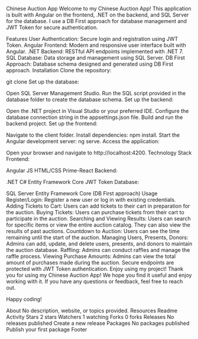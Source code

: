 Chinese Auction App
Welcome to my Chinese Auction App! This application is built with Angular on the frontend, .NET on the backend, and SQL Server for the database. I use a DB First approach for database management and JWT Token for secure authentication.

Features
User Authentication: Secure login and registration using JWT Token.
Angular Frontend: Modern and responsive user interface built with Angular.
.NET Backend: RESTful API endpoints implemented with .NET 7.
SQL Database: Data storage and management using SQL Server.
DB First Approach: Database schema designed and generated using DB First approach.
Installation
Clone the repository:

git clone <repository-url>
Set up the database:

Open SQL Server Management Studio.
Run the SQL script provided in the database folder to create the database schema.
Set up the backend:

Open the .NET project in Visual Studio or your preferred IDE.
Configure the database connection string in the appsettings.json file.
Build and run the backend project.
Set up the frontend:

Navigate to the client folder.
Install dependencies: npm install.
Start the Angular development server: ng serve.
Access the application:

Open your browser and navigate to http://localhost:4200.
Technology Stack
Frontend:

Angular
JS
HTML/CSS
Prime-React
Backend:

.NET
C#
Entity Framework Core
JWT Token
Database:

SQL Server
Entity Framework Core (DB First approach)
Usage
Register/Login: Register a new user or log in with existing credentials.
Adding Tickets to Cart: Users can add tickets to their cart in preparation for the auction.
Buying Tickets: Users can purchase tickets from their cart to participate in the auction.
Searching and Viewing Results: Users can search for specific items or view the entire auction catalog. They can also view the results of past auctions.
Countdown to Auction: Users can see the time remaining until the start of the auction.
Managing Users, Presents, Donors: Admins can add, update, and delete users, presents, and donors to maintain the auction database.
Raffling: Admins can conduct raffles and manage the raffle process.
Viewing Purchase Amounts: Admins can view the total amount of purchases made during the auction.
Secure endpoints are protected with JWT Token authentication.
Enjoy using my project!
Thank you for using my Chinese Auction App! We hope you find it useful and enjoy working with it. If you have any questions or feedback, feel free to reach out.

Happy coding!

About
No description, website, or topics provided.
Resources
 Readme
 Activity
Stars
 2 stars
Watchers
 1 watching
Forks
 0 forks
Releases
No releases published
Create a new release
Packages
No packages published
Publish your first package
Footer
